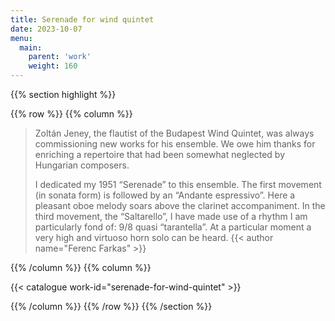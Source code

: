 ```yaml
---
title: Serenade for wind quintet
date: 2023-10-07
menu:
  main:
    parent: 'work'
    weight: 160
---
```


{{% section highlight %}}

{{% row %}}
{{% column %}}

> Zoltán Jeney, the flautist of the Budapest Wind Quintet, was always commissioning new works for 
> his ensemble. We owe him thanks for enriching a repertoire that had been somewhat neglected by 
> Hungarian composers. 
>
> I dedicated my 1951 “Serenade” to this ensemble. The first movement (in sonata form) is followed 
> by an “Andante espressivo”. Here a pleasant oboe melody soars above the clarinet accompaniment. 
> In the third movement, the “Saltarello”, I have made use of a rhythm I am particularly fond of: 
> 9/8 quasi “tarantella”. At a particular moment a very high and virtuoso horn solo can be heard. 
> {{< author name="Ferenc Farkas" >}}

{{% /column %}}
{{% column %}}


{{< catalogue work-id="serenade-for-wind-quintet" >}}

{{% /column %}}
{{% /row %}}
{{% /section %}}